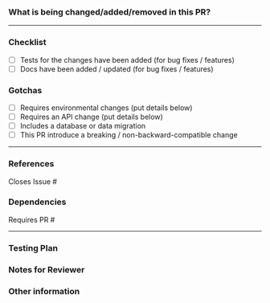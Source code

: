 ### What is being changed/added/removed in this PR?
<!-- You can also link to an open issue here -->

---

### Checklist
  - [ ] Tests for the changes have been added (for bug fixes / features)
  - [ ] Docs have been added / updated (for bug fixes / features)

### Gotchas
  - [ ] Requires environmental changes (put details below)
  - [ ] Requires an API change (put details below)
  - [ ] Includes a database or data migration
  - [ ] This PR introduce a breaking / non-backward-compatible change

---

### References
Closes Issue #

### Dependencies
Requires PR #

---

### Testing Plan
<!-- How can this be confirmed and validated? -->

### Notes for Reviewer
<!-- Is there anything special you'd like to point out about this PR / code? -->

### Other information
<!-- Env changes, API change info, release instructions, 3rd party dependencies, etc -->
